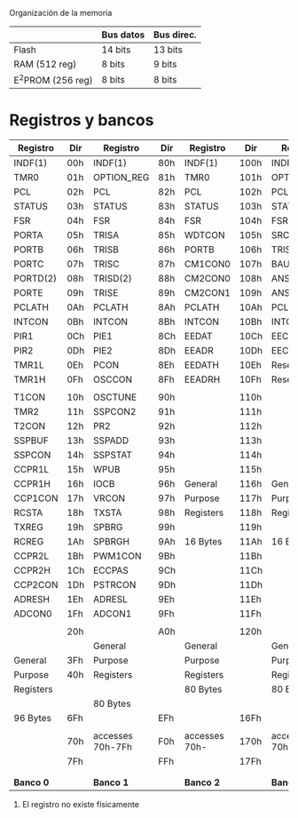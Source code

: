 Organización de la memoria


||Bus datos|Bus direc.|
|---|---|---|
|Flash|14 bits|13 bits|
|RAM (512 reg)|8 bits|9 bits|
|$\text{E}^2$PROM (256 reg)|8 bits|8 bits|

# Registros y bancos
|Registro|Dir|Registro|Dir|Registro|Dir|Registro|Dir|
|--------------------|-----|--------------------|-----|--------------------|-------|--------------------|------|
| INDF(1) | 00h | INDF(1) | 80h | INDF(1) | 100h  | INDF(1) | 180h |
| TMR0               | 01h | OPTION_REG         | 81h | TMR0               | 101h  | OPTION_REG         | 181h |
| PCL                | 02h | PCL                | 82h | PCL                | 102h  | PCL                | 182h |
| STATUS             | 03h | STATUS             | 83h | STATUS             | 103h  | STATUS             | 183h |
| FSR                | 04h | FSR                | 84h | FSR                |  104h | FSR                | 184h |
| PORTA              | 05h | TRISA              | 85h | WDTCON             | 105h  | SRCON              | 185h |
| PORTB              | 06h | TRISB              | 86h | PORTB              | 106h  | TRISB              | 186h |
| PORTC              | 07h | TRISC              | 87h | CM1CON0            | 107h  | BAUDCTL            | 187h |
| PORTD(2)           | 08h | TRISD(2)           | 88h | CM2CON0            | 108h  | ANSEL              | 188h |
| PORTE              | 09h | TRISE              | 89h | CM2CON1            | 109h  | ANSELH             | 189h |
| PCLATH             | 0Ah | PCLATH             | 8Ah | PCLATH             | 10Ah  | PCLATH             | 18Ah |
| INTCON             | 0Bh | INTCON             | 8Bh | INTCON             | 10Bh  | INTCON             | 18Bh |
| PIR1               | 0Ch | PIE1               | 8Ch | EEDAT              | 10Ch  | EECON1             | 18Ch |
| PIR2               | 0Dh | PIE2               | 8Dh | EEADR              | 10Dh  | EECON2(1)          | 18Dh |
| TMR1L              | 0Eh | PCON               | 8Eh | EEDATH             | 10Eh  | Reserved           | 18Eh |
| TMR1H              | 0Fh | OSCCON             | 8Fh | EEADRH             | 10Fh  | Reserved           | 18Fh |
|||||||||
| T1CON              | 10h | OSCTUNE            | 90h |                    | 110h  |                    | 190h |
| TMR2               | 11h | SSPCON2            | 91h |                    | 111h  |                    | 191h |
| T2CON              | 12h | PR2                | 92h |                    | 112h  |                    | 192h |
| SSPBUF             | 13h | SSPADD             | 93h |                    | 113h  |                    | 193h |
| SSPCON             | 14h | SSPSTAT            | 94h |                    | 114h  |                    | 194h |
| CCPR1L             | 15h | WPUB               | 95h |                    | 115h  |                    | 195h |
| CCPR1H             | 16h | IOCB               | 96h | General            | 116h  | General            | 196h |
| CCP1CON            | 17h | VRCON              | 97h | Purpose            | 117h  | Purpose            | 197h |
| RCSTA              | 18h | TXSTA              | 98h | Registers          | 118h  | Registers          | 198h |
| TXREG              | 19h | SPBRG              | 99h |                    | 119h  |                    | 199h |
| RCREG              | 1Ah | SPBRGH             | 9Ah | 16 Bytes           | 11Ah  | 16 Bytes           | 19Ah |
| CCPR2L             | 1Bh | PWM1CON            | 9Bh |                    | 11Bh  |                    | 19Bh |
| CCPR2H             | 1Ch | ECCPAS             | 9Ch |                    | 11Ch  |                    | 19Ch |
| CCP2CON            | 1Dh | PSTRCON            | 9Dh |                    | 11Dh  |                    | 19Dh |
| ADRESH             | 1Eh | ADRESL             | 9Eh |                    | 11Eh  |                    | 19Eh |
| ADCON0             | 1Fh | ADCON1             | 9Fh |                    | 11Fh  |                    | 19Fh |
|||||||||
|                    | 20h |                    | A0h |                    | 120h  |                    | 1A0h |
|                    |     | General            |     | General            |       | General            |      |
| General            | 3Fh | Purpose            |     | Purpose            |       | Purpose            |      |
| Purpose            | 40h | Registers          |     | Registers          |       | Registers          |      |
| Registers          |     |                    |     | 80 Bytes           |       | 80 Bytes           |      |
|                    |     | 80 Bytes           |     |                    |       |                    |      |
| 96 Bytes           | 6Fh |                    | EFh |                    | 16Fh  |                    | 1EFh |
|||||||||
|                    | 70h | accesses 70h-7Fh      | F0h | accesses 70h-      | 170h  | accesses 70h-7Fh      | 1F0h |
|                    | 7Fh | | FFh | | 17Fh  | | 1FFh |
|||||||||
|||||||||
|**Banco 0**||**Banco 1**||**Banco 2**||**Banco 3**||

1. El registro no existe físicamente